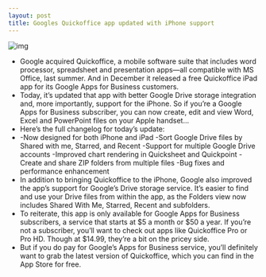 ```yaml
---
layout: post
title: Googles Quickoffice app updated with iPhone support
---
```

![img](http://media.idownloadblog.com/wp-content/uploads/2013/04/quickoffice-app.png)
* Google acquired Quickoffice, a mobile software suite that includes word processor, spreadsheet and presentation apps—all compatible with MS Office, last summer. And in December it released a free Quickoffice iPad app for its Google Apps for Business customers.
* Today, it’s updated that app with better Google Drive storage integration and, more importantly, support for the iPhone. So if you’re a Google Apps for Business subscriber, you can now create, edit and view Word, Excel and PowerPoint files on your Apple handset…
* Here’s the full changelog for today’s update:
* -Now designed for both iPhone and iPad -Sort Google Drive files by Shared with me, Starred, and Recent -Support for multiple Google Drive accounts -Improved chart rendering in Quicksheet and Quickpoint -Create and share ZIP folders from multiple files -Bug fixes and performance enhancement
* In addition to bringing Quickoffice to the iPhone, Google also improved the app’s support for Google’s Drive storage service. It’s easier to find and use your Drive files from within the app, as the Folders view now includes Shared With Me, Starred, Recent and subfolders.
* To reiterate, this app is only available for Google Apps for Business subscribers, a service that starts at $5 a month or $50 a year. If you’re not a subscriber, you’ll want to check out apps like Quickoffice Pro or Pro HD. Though at $14.99, they’re a bit on the pricey side.
* But if you do pay for Google’s Apps for Business service, you’ll definitely want to grab the latest version of Quickoffice, which you can find in the App Store for free.

